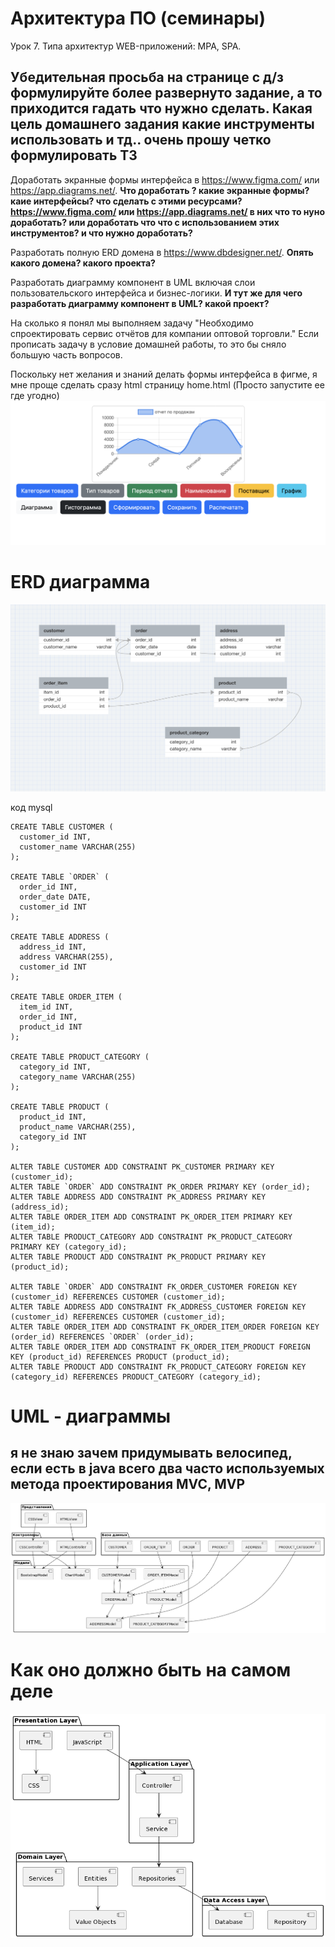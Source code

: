 # Архитектура ПО (семинары)
Урок 7. Типа архитектур WEB-приложений: MPA, SPA.

## Убедительная просьба на странице с д/з формулируйте более развернуто задание, а то приходится гадать что нужно сделать. Какая цель домашнего задания какие инструменты использовать и тд.. очень прошу четко формулировать ТЗ


Доработать экранные формы интерфейса в https://www.figma.com/ или https://app.diagrams.net/. __Что доработать ? какие экранные формы? каие интерфейсы? что сделать с этими ресурсами? https://www.figma.com/ или https://app.diagrams.net/ в них что то нуно доработать? или доработать что что с использованием этих инструментов? и что нужно доработать?__

Разработать полную ERD домена в https://www.dbdesigner.net/. __Опять какого домена? какого проекта?__

Разработать диаграмму компонент в UML включая слои пользовательского интерфейса и бизнес-логики. __И тут же для чего разработать диаграмму компонент в UML? какой проект?__

На сколько я понял мы выполняем задачу "Необходимо спроектировать сервис отчётов для компании оптовой торговли."
Если прописать задачу в условие домашней работы, то это бы сняло большую часть вопросов. 

Поскольку нет желания и знаний делать формы интерфейса в фигме, я мне проще сделать сразу html страницу home.html (Просто запустите ее где угодно) 
![Снимок экрана 2023-10-24 в 19.22.17.png](%D0%A1%D0%BD%D0%B8%D0%BC%D0%BE%D0%BA%20%D1%8D%D0%BA%D1%80%D0%B0%D0%BD%D0%B0%202023-10-24%20%D0%B2%2019.22.17.png)

# ERD диаграмма 

![Снимок экрана 2023-10-24 в 19.54.52.png](%D0%A1%D0%BD%D0%B8%D0%BC%D0%BE%D0%BA%20%D1%8D%D0%BA%D1%80%D0%B0%D0%BD%D0%B0%202023-10-24%20%D0%B2%2019.54.52.png)

код mysql
```mysql-sql
CREATE TABLE CUSTOMER (
  customer_id INT,
  customer_name VARCHAR(255)
);

CREATE TABLE `ORDER` (
  order_id INT,
  order_date DATE,
  customer_id INT
);

CREATE TABLE ADDRESS (
  address_id INT,
  address VARCHAR(255),
  customer_id INT
);

CREATE TABLE ORDER_ITEM (
  item_id INT,
  order_id INT,
  product_id INT
);

CREATE TABLE PRODUCT_CATEGORY (
  category_id INT,
  category_name VARCHAR(255)
);

CREATE TABLE PRODUCT (
  product_id INT,
  product_name VARCHAR(255),
  category_id INT
);

ALTER TABLE CUSTOMER ADD CONSTRAINT PK_CUSTOMER PRIMARY KEY (customer_id);
ALTER TABLE `ORDER` ADD CONSTRAINT PK_ORDER PRIMARY KEY (order_id);
ALTER TABLE ADDRESS ADD CONSTRAINT PK_ADDRESS PRIMARY KEY (address_id);
ALTER TABLE ORDER_ITEM ADD CONSTRAINT PK_ORDER_ITEM PRIMARY KEY (item_id);
ALTER TABLE PRODUCT_CATEGORY ADD CONSTRAINT PK_PRODUCT_CATEGORY PRIMARY KEY (category_id);
ALTER TABLE PRODUCT ADD CONSTRAINT PK_PRODUCT PRIMARY KEY (product_id);

ALTER TABLE `ORDER` ADD CONSTRAINT FK_ORDER_CUSTOMER FOREIGN KEY (customer_id) REFERENCES CUSTOMER (customer_id);
ALTER TABLE ADDRESS ADD CONSTRAINT FK_ADDRESS_CUSTOMER FOREIGN KEY (customer_id) REFERENCES CUSTOMER (customer_id);
ALTER TABLE ORDER_ITEM ADD CONSTRAINT FK_ORDER_ITEM_ORDER FOREIGN KEY (order_id) REFERENCES `ORDER` (order_id);
ALTER TABLE ORDER_ITEM ADD CONSTRAINT FK_ORDER_ITEM_PRODUCT FOREIGN KEY (product_id) REFERENCES PRODUCT (product_id);
ALTER TABLE PRODUCT ADD CONSTRAINT FK_PRODUCT_CATEGORY FOREIGN KEY (category_id) REFERENCES PRODUCT_CATEGORY (category_id);

```

# UML - диаграммы  
## я не знаю зачем придумывать велосипед, если есть в java всего два часто используемых метода проектирования MVC, MVP
![img.png](img.png)

# Как оно должно быть на самом деле 

![img_1.png](img_1.png)
